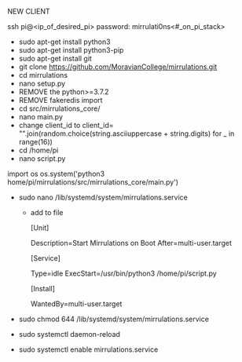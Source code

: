 NEW CLIENT

 ssh pi@<ip_of_desired_pi> password: mirrulati0ns<#_on_pi_stack>
 
- sudo apt-get install python3
- sudo apt-get install python3-pip
- sudo apt-get install git
- git clone https://github.com/MoravianCollege/mirrulations.git
- cd mirrulations
- nano setup.py
- REMOVE the python>=3.7.2
- REMOVE fakeredis import
- cd src/mirrulations_core/
- nano main.py
- change client_id to client_id= "".join(random.choice(string.asciiuppercase + string.digits) for _ in range(16))
- cd /home/pi
- nano script.py

import os
os.system('python3 home/pi/mirrulations/src/mirrulations_core/main.py')

- sudo nano /lib/systemd/system/mirrulations.service
    - add to file

        [Unit]

        Description=Start Mirrulations on Boot
        After=multi-user.target

        [Service]

        Type=idle
        ExecStart=/usr/bin/python3 /home/pi/script.py

        [Install]

        WantedBy=multi-user.target

- sudo chmod 644 /lib/systemd/system/mirrulations.service
- sudo systemctl daemon-reload
- sudo systemctl enable mirrulations.service